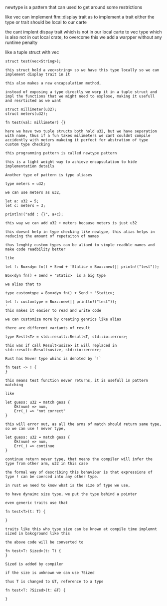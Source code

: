 newtype is a pattern that can used to get around some restrictions 

like vec<T> can implement ftm::display trait as to implement a trait either the type or trait should be local to our carte
	
the cant implent dispay trait which is not in our local carte to vec<T> type which is also not in out local crate, to overcome this we add a warpper without any runtime penalty
	
like a tuple struct with vec<T>

	struct test(vec<String>);
	
	this struct hold a vec<string> so we have this type locally so we can implement display trait in it
	
	this also makes a new encapsulation method,
	
	instead of exposing a type directly we warp it in a tuple struct and impl the functions that we might need to explose, making it usefull and resrticted as we want
	
	struct millimeter(u32);
	struct meters(u32);
	
	fn test(val: millimeter) {}
	
	here we have two tuple structs both hold u32, but we have seperation with name, thus if a fun takes milimeters we cant couldnt compile accidently with meters makeing it perfect for abstration of type custom type checking
	
	this programming pattern is called newtype pattern
	
	this is a light weight way to achieve encapsulation to hide implementation details
	
	Another type of pattern is type aliases
	
	type meters = u32;
	
	we can use meters as u32, 
	
	let a: u32 = 5;
	let c: meters = 3;
	
	println!("add : {}", a+c);
	
	this way we can add u32 + meters because meters is just u32
	
	this doesnt help in type checking like newtype, this alias helps in reducing the amount of repetaiton of names
	
	thus lenghty custom types can be aliaed to simple readble names and make code readbility better
	
	like 
	
	let f: Box<dyn fn() + Send + 'Static> = Box::new(|| prinln!("test"));
		
	Box<dyn fn() + Send + 'Static>  is a big type
	
	we alias that to
	
	type customtype = Box<dyn fn() + Send + 'Static>;
		
	let f: customtype = Box::new(|| println!("test"));
	'	
	this makes it easier to read and write code
	
	we can customize more by creating genrics like alias
		
	there are different variants of result 
		
	type Reslt<T> = std::result::Result<T, std::io::error>;
		
	this was if call Result<usize> it will replaced in std::result::Result<usize, std::io::error>;
	
	Rust has Never type whihc is denoted by `!`

	fn test -> ! {
	}
	
	this means test function never returns, it is usefull in pattern matching
	
	like 
	
	let guess: u32 = match gess {
		Ok(num) => num,
		Err(_) => "not correct"
	}
	
	this will error out, as all the arms of match should return same type, so we can use ! never type,
	
	let guess: u32 = match gess {
		Ok(num) => num,
		Err(_) => continue
	}
	
	continue return never type, that means the compiler will infer the type from other arm, u32 in this case
	
	the formal way of describing this behaviour is that expressions of type ! can be coerced into any other type.
	
	in rust we need to know what is the size of type we use,
	
	to have dynaimc size type, we put the type behind a pointer
	
	even generic traits use that
	 
	fn test<T>(t: T) {
	
	}
	
	traits like this who type size can be known at compile time implemnt sized in bakcground like this 
	
	the above code will be converted to
	
	fn test<T: Sized>(t: T) {
	}
	
	Sized is added by compiler
	
	if the size is unknown we can use ?Sized
	
	thus T is changed to &T, reference to a type 
	
	fn test<T: ?Sized>(t: &T) {
	
	}
	
	